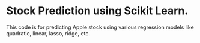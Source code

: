 # Stock Prediction using Scikit Learn. 
This code is for predicting Apple stock using various regression models like quadratic, linear, lasso, ridge, etc. 
